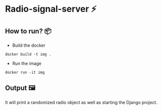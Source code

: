 # Radio-signal-server ⚡️

## How to run? 📦
- Build the docker
```
docker build -t img .
```
- Run the image
```
docker run -it img
```

## Output 🖼️
It will print a randomized radio object as well as starting the Django project.
